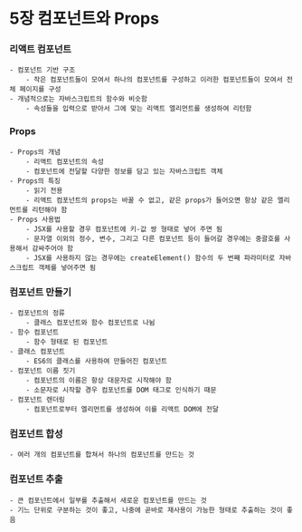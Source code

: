# 5장 컴포넌트와 Props

### 리액트 컴포넌트
    - 컴포넌트 기반 구조
        - 작은 컴포넌트들이 모여서 하나의 컴포넌트를 구성하고 이러한 컴포넌트들이 모여서 전체 페이지를 구성
    - 개념적으로는 자바스크립트의 함수와 비슷함
        - 속성들을 입력으로 받아서 그에 맞는 리액트 엘리먼트를 생성하여 리턴함

### Props
    - Props의 개념
        - 리액트 컴포넌트의 속성
        - 컴포넌트에 전달할 다양한 정보를 담고 있는 자바스크립트 객체
    - Props의 특징
        - 읽기 전용
        - 리액트 컴포넌트의 props는 바꿀 수 없고, 같은 props가 들어오면 항상 같은 엘리먼트를 리턴해야 함
    - Props 사용법
        - JSX를 사용할 경우 컴포넌트에 키-값 쌍 형태로 넣어 주면 됨
        - 문자열 이외의 정수, 변수, 그리고 다른 컴포넌트 등이 들어갈 경우에는 중괄호를 사용해서 감싸주어야 함
        - JSX를 사용하지 않는 경우에는 createElement() 함수의 두 번째 파라미터로 자바스크립트 객체를 넣어주면 됨

### 컴포넌트 만들기
    - 컴포넌트의 정류
        - 클래스 컴포넌트와 함수 컴포넌트로 나뉨
    - 함수 컴포넌트
        - 함수 형태로 된 컴포넌트
    - 클래스 컴포넌트
        - ES6의 클래스를 사용하여 만들어진 컴포넌트
    - 컴포넌트 이름 짓기
        - 컴포넌트의 이름은 항상 대문자로 시작해야 함
        - 소문자로 시작할 경우 컴포넌트를 DOM 태그로 인식하기 때문
    - 컴포넌트 렌더링
        - 컴포넌트로부터 엘리먼트를 생성하여 이를 리액트 DOM에 전달

### 컴포넌트 합성
    - 여러 개의 컴포넌트를 합쳐서 하나의 컴포넌트를 만드는 것

### 컴포넌트 추출
    - 큰 컴포넌트에서 일부를 추출해서 새로운 컴포넌트를 만드는 것
    - 기느 단위로 구분하는 것이 좋고, 나중에 곧바로 재사용이 가능한 형태로 추출하는 것이 좋음